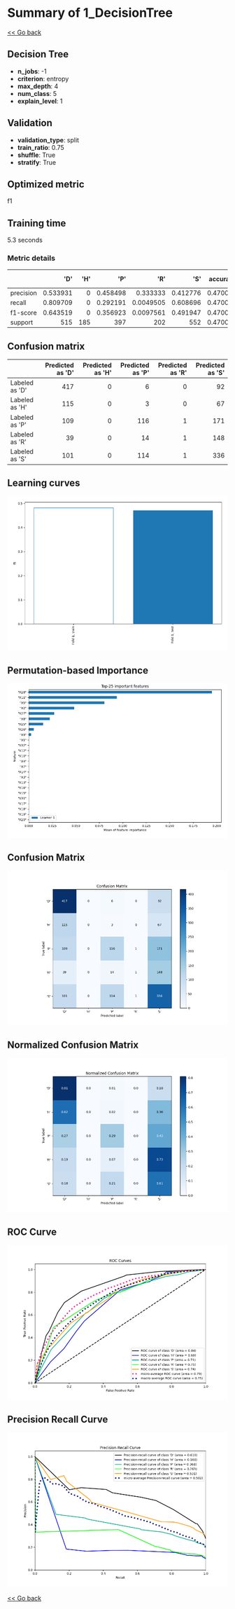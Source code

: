 # Summary of 1_DecisionTree

[<< Go back](../README.md)


## Decision Tree
- **n_jobs**: -1
- **criterion**: entropy
- **max_depth**: 4
- **num_class**: 5
- **explain_level**: 1

## Validation
 - **validation_type**: split
 - **train_ratio**: 0.75
 - **shuffle**: True
 - **stratify**: True

## Optimized metric
f1

## Training time

5.3 seconds

### Metric details
|           |        'D' |   'H' |        'P' |         'R' |        'S' |   accuracy |   macro avg |   weighted avg |   logloss |
|:----------|-----------:|------:|-----------:|------------:|-----------:|-----------:|------------:|---------------:|----------:|
| precision |   0.533931 |     0 |   0.458498 |   0.333333  |   0.412776 |   0.470016 |    0.347708 |       0.406366 |   1.29613 |
| recall    |   0.809709 |     0 |   0.292191 |   0.0049505 |   0.608696 |   0.470016 |    0.343109 |       0.470016 |   1.29613 |
| f1-score  |   0.643519 |     0 |   0.356923 |   0.0097561 |   0.491947 |   0.470016 |    0.300429 |       0.403369 |   1.29613 |
| support   | 515        |   185 | 397        | 202         | 552        |   0.470016 | 1851        |    1851        |   1.29613 |


## Confusion matrix
|                |   Predicted as 'D' |   Predicted as 'H' |   Predicted as 'P' |   Predicted as 'R' |   Predicted as 'S' |
|:---------------|-------------------:|-------------------:|-------------------:|-------------------:|-------------------:|
| Labeled as 'D' |                417 |                  0 |                  6 |                  0 |                 92 |
| Labeled as 'H' |                115 |                  0 |                  3 |                  0 |                 67 |
| Labeled as 'P' |                109 |                  0 |                116 |                  1 |                171 |
| Labeled as 'R' |                 39 |                  0 |                 14 |                  1 |                148 |
| Labeled as 'S' |                101 |                  0 |                114 |                  1 |                336 |

## Learning curves
![Learning curves](learning_curves.png)

## Permutation-based Importance
![Permutation-based Importance](permutation_importance.png)
## Confusion Matrix

![Confusion Matrix](confusion_matrix.png)


## Normalized Confusion Matrix

![Normalized Confusion Matrix](confusion_matrix_normalized.png)


## ROC Curve

![ROC Curve](roc_curve.png)


## Precision Recall Curve

![Precision Recall Curve](precision_recall_curve.png)



[<< Go back](../README.md)
